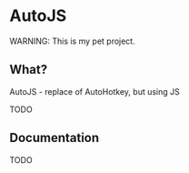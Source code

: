 # AutoJS

WARNING: This is my pet project.

## What?
AutoJS - replace of AutoHotkey, but using JS

TODO

## Documentation

TODO